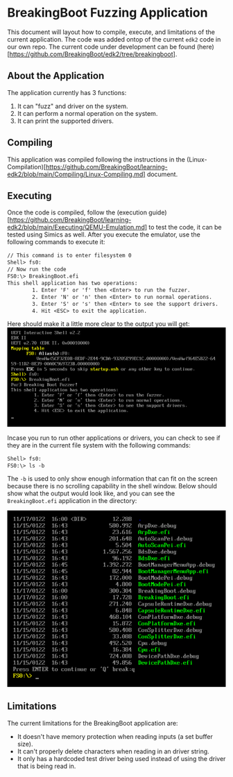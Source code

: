 # BreakingBoot Fuzzing Application
This document will layout how to compile, execute, and limitations of the current application. The code was added ontop of the current `edk2` code in our own repo. The current code under development can be found (here)[https://github.com/BreakingBoot/edk2/tree/breakingboot].

## About the Application
The application currently has 3 functions:
1. It can "fuzz" and driver on the system.
2. It can perform a normal operation on the system.
3. It can print the supported drivers.

## Compiling
This application was compiled following the instructions in the (Linux-Compilation)[https://github.com/BreakingBoot/learning-edk2/blob/main/Compiling/Linux-Compiling.md] document.

## Executing 
Once the code is compiled, follow the (execution guide)[https://github.com/BreakingBoot/learning-edk2/blob/main/Executing/QEMU-Emulation.md] to test the code, it can be tested using Simics as well. After you execute the emulator, use the following commands to execute it:
```
// This command is to enter filesystem 0
Shell> fs0:
// Now run the code
FS0:\> BreakingBoot.efi
This shell application has two operations:
        1. Enter 'F' or 'f' then <Enter> to run the fuzzer.
        2. Enter 'N' or 'n' then <Enter> to run normal operations.
        3. Enter 'S' or 's' then <Enter> to see the support drivers. 
        4. Hit <ESC> to exit the application.
```
Here should make it a little more clear to the output you will get:
![Application_Shell](BreakingBoot_Shell.png)

Incase you run to run other applications or drivers, you can check to see if they are in the current file system with the following commands:
```
Shell> fs0:
FS0:\> ls -b
```

The `-b` is used to only show enough information that can fit on the screen because there is no scrolling capability in the shell window. Below should show what the output would look like, and you can see the `BreakingBoot.efi` application in the directory:

![Filesystem](FileSystem_Example.png)

## Limitations
The current limitations for the BreakingBoot application are:
* It doesn't have memory protection when reading inputs (a set buffer size).
* It can't properly delete characters when reading in an driver string.
* It only has a hardcoded test driver being used instead of using the driver that is being read in.